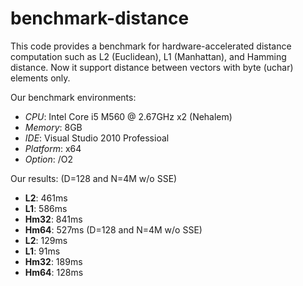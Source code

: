benchmark-distance
==================

This code provides a benchmark for hardware-accelerated distance computation such as L2 (Euclidean), L1 (Manhattan), and Hamming distance. Now it support distance between vectors with byte (uchar) elements only.

Our benchmark environments:
* *CPU*: Intel Core i5 M560 @ 2.67GHz x2 (Nehalem)
* *Memory*: 8GB
* *IDE*: Visual Studio 2010 Professioal
* *Platform*: x64 
* *Option*: /O2

Our results:
(D=128 and N=4M w/o SSE)
* **L2**: 461ms
* **L1**: 586ms
* **Hm32**: 841ms
* **Hm64**: 527ms
(D=128 and N=4M w/o SSE)
* **L2**: 129ms
* **L1**:  91ms
* **Hm32**: 189ms
* **Hm64**: 128ms

